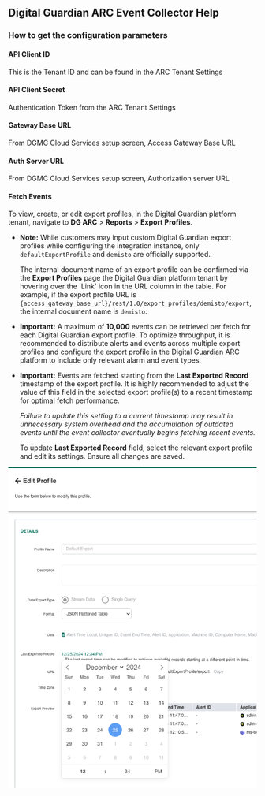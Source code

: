 ## Digital Guardian ARC Event Collector Help

### How to get the configuration parameters

#### API Client ID

This is the Tenant ID and can be found in the ARC Tenant Settings 

#### API Client Secret

Authentication Token from the ARC Tenant Settings 

#### Gateway Base URL

From DGMC Cloud Services setup screen, Access Gateway Base URL 

#### Auth Server URL

From DGMC Cloud Services setup screen, Authorization server URL 

#### Fetch Events

To view, create, or edit export profiles, in the Digital Guardian platform tenant, navigate to **DG ARC** > **Reports** > **Export Profiles**.

* **Note:** While customers may input custom Digital Guardian export profiles while configuring the integration instance, only `defaultExportProfile` and `demisto` are officially supported.

    The internal document name of an export profile can be confirmed via the **Export Profiles** page the Digital Guardian platform tenant by hovering over the 'Link' icon in the URL column in the table. For example, if the export profile URL is `{access_gateway_base_url}/rest/1.0/export_profiles/demisto/export`, the internal document name is `demisto`.

* **Important:** A maximum of **10,000** events can be retrieved per fetch for each Digital Guardian export profile. To optimize throughput, it is recommended to distribute alerts and events across multiple export profiles and configure the export profile in the Digital Guardian ARC platform to include only relevant alarm and event types.

* **Important:** Events are fetched starting from the **Last Exported Record** timestamp of the export profile. It is highly recommended to adjust the value of this field in the selected export profile(s) to a recent timestamp for optimal fetch performance.

    _Failure to update this setting to a current timestamp may result in unnecessary system overhead and the accumulation of outdated events until the event collector eventually begins fetching recent events._

    To update **Last Exported Record** field, select the relevant export profile and edit its settings. Ensure all changes are saved.

![Digital Guardian export profile edit](../../doc_files/edit_export_profile.png)
